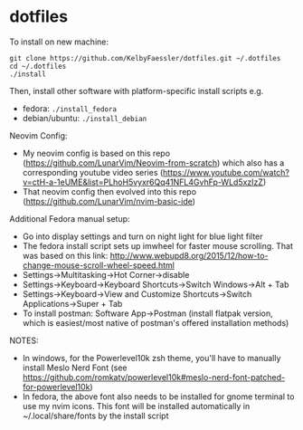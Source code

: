 # dotfiles

To install on new machine:
```
git clone https://github.com/KelbyFaessler/dotfiles.git ~/.dotfiles
cd ~/.dotfiles
./install
```

Then, install other software with platform-specific install scripts e.g. 
- fedora: `./install_fedora`
- debian/ubuntu: `./install_debian`

Neovim Config:
- My neovim config is based on this repo (https://github.com/LunarVim/Neovim-from-scratch) which also has a corresponding youtube video series (https://www.youtube.com/watch?v=ctH-a-1eUME&list=PLhoH5vyxr6Qq41NFL4GvhFp-WLd5xzIzZ)
- That neovim config then evolved into this repo (https://github.com/LunarVim/nvim-basic-ide)

Additional Fedora manual setup:
- Go into display settings and turn on night light for blue light filter
- The fedora install script sets up imwheel for faster mouse scrolling. That was based on this link: http://www.webupd8.org/2015/12/how-to-change-mouse-scroll-wheel-speed.html
- Settings->Multitasking->Hot Corner->disable
- Settings->Keyboard->Keyboard Shortcuts->Switch Windows->Alt + Tab
- Settings->Keyboard->View and Customize Shortcuts->Switch Applications->Super + Tab
- To install postman: Software App->Postman (install flatpak version, which is easiest/most native of postman's offered installation methods)

NOTES:
- In windows, for the Powerlevel10k zsh theme, you'll have to manually install Meslo Nerd Font (see https://github.com/romkatv/powerlevel10k#meslo-nerd-font-patched-for-powerlevel10k)
- In fedora, the above font also needs to be installed for gnome terminal to use my nvim icons. This font will be installed automatically in ~/.local/share/fonts by the install script
